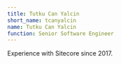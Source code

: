 ```yaml
---
title: Tutku Can Yalcin
short_name: tcanyalcin
name: Tutku Can Yalcin
function: Senior Software Engineer
---
```


Experience with Sitecore since 2017.